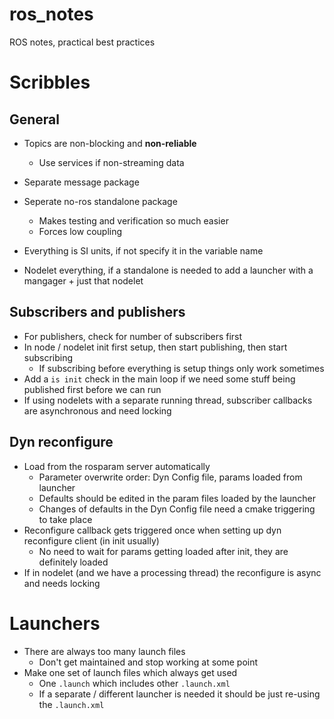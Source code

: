 # ros_notes
ROS notes, practical best practices


# Scribbles
## General

* Topics are non-blocking and __non-reliable__
  * Use services if non-streaming data
  
* Separate message package
* Seperate no-ros standalone package
  * Makes testing and verification so much easier
  * Forces low coupling

* Everything is SI units, if not specify it in the variable name

* Nodelet everything, if a standalone is needed to add a launcher with a mangager + just that nodelet

## Subscribers and publishers

* For publishers, check for number of subscribers first
* In node / nodelet init first setup, then start publishing, then start subscribing
  * If subscribing before everything is setup things only work sometimes
* Add a ``is init`` check in the main loop if we need some stuff being published first before we can run
* If using nodelets with a separate running thread, subscriber callbacks are asynchronous and need locking

## Dyn reconfigure

* Load from the rosparam server automatically
  * Parameter overwrite order: Dyn Config file, params loaded from launcher
  * Defaults should be edited in the param files loaded by the launcher
  * Changes of defaults in the Dyn Config file need a cmake triggering to take place
* Reconfigure callback gets triggered once when setting up dyn reconfigure client (in init usually)
  * No need to wait for params getting loaded after init, they are definitely loaded
* If in nodelet (and we have a processing thread) the reconfigure is async and needs locking

# Launchers

* There are always too many launch files
  * Don't get maintained and stop working at some point
* Make one set of launch files which always get used
  * One ``.launch`` which includes other ``.launch.xml``
  * If a separate / different launcher is needed it should be just re-using the ``.launch.xml``

